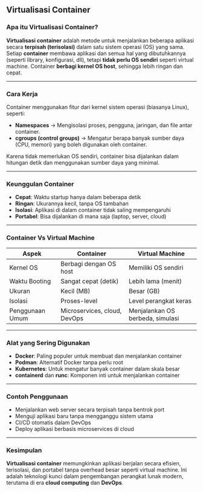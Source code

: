 ## Virtualisasi Container

### Apa itu Virtualisasi Container?

**Virtualisasi container** adalah metode untuk menjalankan beberapa aplikasi secara **terpisah (terisolasi)** dalam satu sistem operasi (OS) yang sama.
Setiap **container** membawa aplikasi dan semua hal yang dibutuhkannya (seperti library, konfigurasi, dll), tetapi **tidak perlu OS sendiri** seperti virtual machine. Container **berbagi kernel OS host**, sehingga lebih ringan dan cepat.

---

### Cara Kerja

Container menggunakan fitur dari kernel sistem operasi (biasanya Linux), seperti:

* **Namespaces** → Mengisolasi proses, pengguna, jaringan, dan file antar container.
* **cgroups (control groups)** → Mengatur berapa banyak sumber daya (CPU, memori) yang boleh digunakan oleh container.

Karena tidak memerlukan OS sendiri, container bisa dijalankan dalam hitungan detik dan menggunakan sumber daya yang minimal.

---

### Keunggulan Container

* **Cepat**: Waktu startup hanya dalam beberapa detik
* **Ringan**: Ukurannya kecil, tanpa OS tambahan
* **Isolasi**: Aplikasi di dalam container tidak saling mempengaruhi
* **Portabel**: Bisa dijalankan di mana saja (laptop, server, cloud)

---

### Container Vs Virtual Machine

| Aspek           | Container                    | Virtual Machine                  |
| --------------- | ---------------------------- | -------------------------------- |
| Kernel OS       | Berbagi dengan OS host       | Memiliki OS sendiri              |
| Waktu Booting   | Sangat cepat (detik)         | Lebih lama (menit)               |
| Ukuran          | Kecil (MB)                   | Besar (GB)                       |
| Isolasi         | Proses-level                 | Level perangkat keras            |
| Penggunaan Umum | Microservices, cloud, DevOps | Menjalankan OS berbeda, simulasi |

---

### Alat yang Sering Digunakan

* **Docker**: Paling populer untuk membuat dan menjalankan container
* **Podman**: Alternatif Docker tanpa perlu root
* **Kubernetes**: Untuk mengatur banyak container dalam skala besar
* **containerd** dan **runc**: Komponen inti untuk menjalankan container

---

### Contoh Penggunaan

* Menjalankan web server secara terpisah tanpa bentrok port
* Menguji aplikasi baru tanpa mengganggu sistem utama
* CI/CD otomatis dalam DevOps
* Deploy aplikasi berbasis microservices di cloud

---

### Kesimpulan

**Virtualisasi container** memungkinkan aplikasi berjalan secara efisien, terisolasi, dan portabel tanpa overhead besar seperti virtual machine.
Ini adalah teknologi kunci dalam pengembangan perangkat lunak modern, terutama di era **cloud computing** dan **DevOps**.
